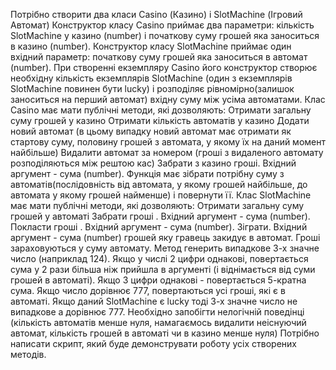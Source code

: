 Потрібно створити два класи Casino (Казино) і SlotMachine (Ігровий Автомат)
Конструктор класу Casino приймає два параметри: кількість SlotMachine у казино (number) і початкову суму грошей яка заноситься в казино (number).
Конструктор класу SlotMachine приймає один вхідний параметр: початкову суму грошей яка заноситься в автомат (number).
При створенні екземпляру Casino його конструктор створює необхідну кількість екземплярів SlotMachine (один з екземплярів SlotMachine повинен бути lucky) і розподіляє рівномірно(залишок заноситься на перший автомат) вхідну суму між усіма автоматами.
Клас Casino має мати публічні методи, які дозволяють:
Отримати загальну суму грошей у казино
Отримати кількість автоматів у казино
Додати новий автомат (в цьому випадку новий автомат має отримати як стартову суму, половину грошей з автомата, у якому їх на даний момент найбільше)
Видалити автомат за номером (гроші з видаленого автомату розподіляються між рештою кас)
Забрати з казино гроші. Вхідний аргумент - сума (number). Функція має зібрати потрібну суму з автоматів(послідовність від автомата, у якому грошей найбільше, до автомата у якому грошей найменше) і повернути її. 
Клас SlotMachine має мати публічні методи, які дозволяють:
Отримати загальну суму грошей у автоматі
Забрати гроші . Вхідний аргумент - сума (number).
Покласти гроші . Вхідний аргумент - сума (number).
Зіграти. Вхідний аргумент - сума (number) грошей яку гравець закидує в автомат. Гроші зараховуються у суму автомату.  Метод генерить випадкове 3-х значне число (наприклад 124). Якщо у числі 2 цифри однакові, повертається сума у 2 рази більша ніж прийшла в аргументі (і віднімається від суми грошей в автоматі). Якщо 3 цифри однакові - повертається 5-кратна сума. Якщо число дорівнює 777, повертаються усі гроші, які є в автоматі.  Якщо даний SlotMachine є lucky тоді 3-х значне число не випадкове а дорівнює 777.
Необхідно запобігти нелогічній поведінці (кількість автоматів менше нуля, намагаємось видалити неіснуючий автомат, кількість грошей в автоматі чи в казино менше нуля)
Потрібно написати скрипт, який буде демонструвати роботу усіх створених методів.
